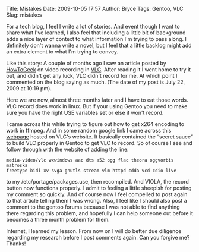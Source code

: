 Title: Mistakes
Date: 2009-10-05 17:57
Author: Bryce
Tags: Gentoo, VLC
Slug: mistakes

For a tech blog, I feel I write a lot of stories. And event though I
want to share what I've learned, I also feel that including a little bit
of background adds a nice layer of context to what information I'm
trying to pass along. I definitely don't wanna write a novel, but I feel
that a little backlog might add an extra element to what I'm trying to
convey.

Like this story: A couple of months ago I saw an article posted by
[HowToGeek](http://www.howtogeek.com/howto/2686/how-to-copy-a-dvd-with-vlc-1.0/)
on video recording in
[VLC](http://en.wikipedia.org/wiki/VLC_media_player<br%20/></p><p>).
After reading it I went home to try it out, and didn't get any luck, VLC
didn't record for me. At which point I commented on the blog saying as
much. (The date of my post is July 22, 2009 at 10:19 pm).

Here we are now, almost three months later and I have to eat those
words. VLC record does work in linux. But if your using Gentoo you need
to make sure you have the right USE variables set or else it won't
record.

I came across this while trying to figure out how to get x264 encoding
to work in ffmpeg. And in some random google link I came across this
[webpage](http://en.wikipedia.org/wiki/VLC_media_player) hosted on VLC's
website. It basically contained the “secret sauce” to build VLC properly
in Gentoo to get VLC to record. So of course I see and follow through
with the website of adding the line:

```
media-video/vlc wxwindows aac dts a52 ogg flac theora oggvorbis matroska
freetype bidi xv svga gnutls stream vlm httpd cdda vcd cdio live
```

to my /etc/portage/packages.use, then recompiled. And VIOLA, the record
button now functions properly. I admit to feeling a little sheepish for
posting my comment so quickly. And of course now I feel compelled to
post again to that article telling them I was wrong. Also, I feel like I
should also post a comment to the gentoo forums because I was not able
to find anything there regarding this problem, and hopefully I can help
someone out before it becomes a three month problem for them.

Internet, I learned my lesson. From now on I will do better due
diligence regarding my research before I post comments again. Can you
forgive me? Thanks!
